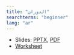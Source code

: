 ```yaml
---
title: "الدوران"
searchterms: "beginner"
lang: "ar"
---
```

 <ul>
 <li class="ng-binding">Slides:
 <a href="translations/ar/beginner/Turning.pptx">PPTX</a>,
 <a href="translations/ar/beginner/Turning.pdf">PDF</a>
 </li>
 <li><a href="translations/ar/beginner/Turning.docx">Worksheet</a>
 </li>
 </ul>
